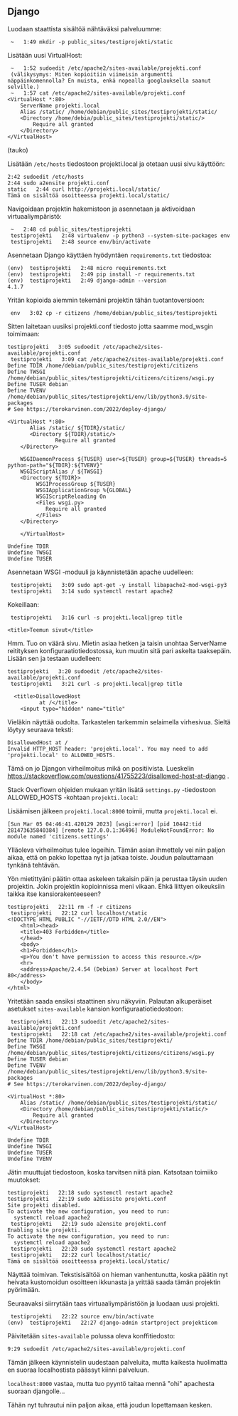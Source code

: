 ## Django

Luodaan staattista sisältöä nähtäväksi palveluumme:

	 ~   1:49 mkdir -p public_sites/testiprojekti/static

Lisätään uusi VirtualHost:

	 ~   1:52 sudoedit /etc/apache2/sites-available/projekti.conf
	 (välikysymys: Miten kopioitiin viimeisin argumentti näppäinkomennolla? En muista, enkä nopealla googlauksella saanut selville.)
	 ~   1:57 cat /etc/apache2/sites-available/projekti.conf
	<VirtualHost *:80>
		ServerName projekti.local
		Alias /static/ /home/debian/public_sites/testiprojekti/static/
		<Directory /home/debia/public_sites/testiprojekti/static/>
			Require all granted
		</Directory>
	</VirtualHost>

(tauko)

Lisätään `/etc/hosts` tiedostoon projekti.local ja otetaan uusi sivu käyttöön:

	2:42 sudoedit /etc/hosts
	2:44 sudo a2ensite projekti.conf 
	static   2:44 curl http://projekti.local/static/
	Tämä on sisältöä osoitteessa projekti.local/static/

Navigoidaan projektin hakemistoon ja asennetaan ja aktivoidaan virtuaaliympäristö:

	 ~   2:48 cd public_sites/testiprojekti
	 testiprojekti   2:48 virtualenv -p python3 --system-site-packages env
	 testiprojekti   2:48 source env/bin/activate

Asennetaan Django käyttäen hyödyntäen `requirements.txt` tiedostoa:

	(env)  testiprojekti   2:48 micro requirements.txt
	(env)  testiprojekti   2:49 pip install -r requirements.txt
	(env)  testiprojekti   2:49 django-admin --version
	4.1.7

Yritän kopioida aiemmin tekemäni projektin tähän tuotantoversioon:

	 env   3:02 cp -r citizens /home/debian/public_sites/testiprojekti

Sitten laitetaan uusiksi projekti.conf tiedosto jotta saamme mod_wsgin toimimaan:

	testiprojekti   3:05 sudoedit /etc/apache2/sites-available/projekti.conf 
	 testiprojekti   3:09 cat /etc/apache2/sites-available/projekti.conf
	Define TDIR /home/debian/public_sites/testiprojekti/citizens
	Define TWSGI /home/debian/public_sites/testiprojekti/citizens/citizens/wsgi.py
	Define TUSER debian
	Define TVENV /home/debian/public_sites/testiprojekti/env/lib/python3.9/site-packages
	# See https://terokarvinen.com/2022/deploy-django/

	<VirtualHost *:80>
	       Alias /static/ ${TDIR}/static/
	       <Directory ${TDIR}/static/>
	               Require all granted
        </Directory>

        WSGIDaemonProcess ${TUSER} user=${TUSER} group=${TUSER} threads=5 python-path="${TDIR}:${TVENV}"
        WSGIScriptAlias / ${TWSGI}
        <Directory ${TDIR}>
             WSGIProcessGroup ${TUSER}
             WSGIApplicationGroup %{GLOBAL}
             WSGIScriptReloading On
             <Files wsgi.py>
                Require all granted
             </Files>
        </Directory>

		</VirtualHost>
	
	Undefine TDIR
	Undefine TWSGI
	Undefine TUSER
	
Asennetaan WSGI -moduuli ja käynnistetään apache uudelleen:

	 testiprojekti   3:09 sudo apt-get -y install libapache2-mod-wsgi-py3
	 testiprojekti   3:14 sudo systemctl restart apache2

Kokeillaan:

	 testiprojekti   3:16 curl -s projekti.local|grep title

	<title>Teemun sivut</title>

Hmm. Tuo on väärä sivu. Mietin asiaa hetken ja taisin unohtaa ServerName reitityksen konfiguraatiotiedostossa, kun muutin sitä pari askelta taaksepäin. Lisään sen ja testaan uudelleen:

	testiprojekti   3:20 sudoedit /etc/apache2/sites-available/projekti.conf
	 testiprojekti   3:21 curl -s projekti.local|grep title
	
	  <title>DisallowedHost
	          at /</title>
	    <input type="hidden" name="title"
	
Vieläkin näyttää oudolta. Tarkastelen tarkemmin selaimella virhesivua. Sieltä löytyy seuraava teksti:

	DisallowedHost at /
	Invalid HTTP_HOST header: 'projekti.local'. You may need to add 'projekti.local' to ALLOWED_HOSTS.

Tämä on jo Djangon virheilmoitus mikä on positiivista. Lueskelin https://stackoverflow.com/questions/41755223/disallowed-host-at-django .

Stack Overflown ohjeiden mukaan yritän lisätä `settings.py` -tiedostoon ALLOWED_HOSTS -kohtaan `projekti.local`:

Lisäämisen jälkeen `projekti.local:8000` toimii, mutta `projekti.local` ei.

	[Sun Mar 05 04:46:41.420129 2023] [wsgi:error] [pid 10442:tid 281473635840384] [remote 127.0.0.1:36496] ModuleNotFoundError: No module named 'citizens.settings'

Ylläoleva virheilmoitus tulee logeihin. Tämän asian ihmettely vei niin paljon aikaa, että on pakko lopettaa nyt ja jatkaa toiste. Joudun palauttamaan tynkänä tehtävän.

Yön mietittyäni päätin ottaa askeleen takaisin päin ja perustaa täysin uuden projektin. Jokin projektin kopioinnissa meni vikaan. Ehkä liittyen oikeuksiin taikka itse kansiorakenteeseen?

	testiprojekti   22:11 rm -f -r citizens
	 testiprojekti   22:12 curl localhost/static
	<!DOCTYPE HTML PUBLIC "-//IETF//DTD HTML 2.0//EN">
		<html><head>
		<title>403 Forbidden</title>
		</head>
		<body>
		<h1>Forbidden</h1>
		<p>You don't have permission to access this resource.</p>
		<hr>
		<address>Apache/2.4.54 (Debian) Server at localhost Port 80</address>
		</body>
	</html>

Yritetään saada ensiksi staattinen sivu näkyviin. Palautan alkuperäiset asetukset `sites-available` kansion konfiguraatiotiedostoon:

	 testiprojekti   22:13 sudoedit /etc/apache2/sites-available/projekti.conf 
	 testiprojekti   22:18 cat /etc/apache2/sites-available/projekti.conf
	Define TDIR /home/debian/public_sites/testiprojekti/
	Define TWSGI /home/debian/public_sites/testiprojekti/citizens/citizens/wsgi.py
	Define TUSER debian
	Define TVENV /home/debian/public_sites/testiprojekti/env/lib/python3.9/site-packages
	# See https://terokarvinen.com/2022/deploy-django/
	
	<VirtualHost *:80>
		Alias /static/ /home/debian/public_sites/testiprojekti/static/
		<Directory /home/debian/public_sites/testiprojekti/static/>
			Require all granted
		</Directory>
	</VirtualHost>
	
	Undefine TDIR
	Undefine TWSGI
	Undefine TUSER
	Undefine TVENV

Jätin muuttujat tiedostoon, koska tarvitsen niitä pian. Katsotaan toimiiko muutokset:

	testiprojekti   22:18 sudo systemctl restart apache2 
	testiprojekti   22:19 sudo a2dissite projekti.conf 
	Site projekti disabled.
	To activate the new configuration, you need to run:
	  systemctl reload apache2
	 testiprojekti   22:19 sudo a2ensite projekti.conf 
	Enabling site projekti.
	To activate the new configuration, you need to run:
	  systemctl reload apache2
	 testiprojekti   22:20 sudo systemctl restart apache2
	 testiprojekti   22:22 curl localhost/static/
	Tämä on sisältöä osoitteessa projekti.local/static/

Näyttää toimivan. Tekstisisältöä on hieman vanhentunutta, koska päätin nyt heivata kustomoidun osoitteen ikkunasta ja yrittää saada tämän projektin pyörimään.

Seuraavaksi siirrytään taas virtuaaliympäristöön ja luodaan uusi projekti.

	 testiprojekti   22:22 source env/bin/activate
	(env)  testiprojekti   22:27 django-admin startproject projekticom

Päivitetään `sites-available` polussa oleva konffitiedosto:

	9:29 sudoedit /etc/apache2/sites-available/projekti.conf

Tämän jälkeen käynnistelin uudestaan palveluita, mutta kaikesta huolimatta en suoraa localhostista päässyt kiinni palveluun. 

`localhost:8000` vastaa, mutta tuo pyyntö taitaa mennä "ohi" apachesta suoraan djangolle...

Tähän nyt tuhrautui niin paljon aikaa, että joudun lopettamaan kesken.
	

